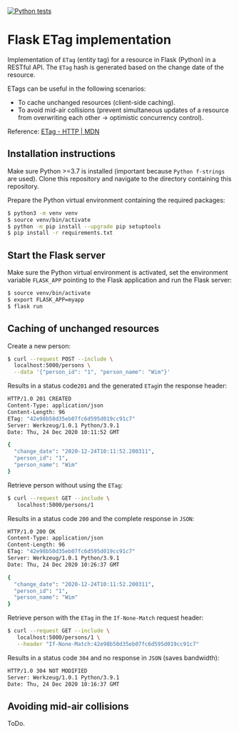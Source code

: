 [![Python tests](https://github.com/wim-vdw/flask-etag/workflows/Python%20tests/badge.svg)](https://github.com/wim-vdw/flask-etag/actions?query=workflow%3A%22Python+tests%22)
# Flask ETag implementation
Implementation of `ETag` (entity tag) for a resource in Flask (Python) in a RESTful API. The `ETag` hash is generated based on the change date of the resource.

ETags can be useful in the following scenarios:
- To cache unchanged resources (client-side caching).
- To avoid mid-air collisions (prevent simultaneous updates of a resource from overwriting each other -> optimistic concurrency control).

Reference: [ETag - HTTP | MDN](https://developer.mozilla.org/en-US/docs/Web/HTTP/Headers/ETag)
## Installation instructions
Make sure Python >=3.7 is installed (important because `Python f-strings` are used).
Clone this repository and navigate to the directory containing this repository.

Prepare the Python virtual environment containing the required packages:
```bash
$ python3 -m venv venv
$ source venv/bin/activate
$ python -m pip install --upgrade pip setuptools
$ pip install -r requirements.txt
```
## Start the Flask server
Make sure the Python virtual environment is activated, set the environment variable `FLASK_APP` pointing to the Flask application and run the Flask server:
```bash
$ source venv/bin/activate
$ export FLASK_APP=myapp
$ flask run
```
## Caching of unchanged resources
Create a new person:
```bash
$ curl --request POST --include \
  localhost:5000/persons \
  --data '{"person_id": "1", "person_name": "Wim"}'
```
Results in a status code`201` and the generated `ETag`in the response header:
```bash
HTTP/1.0 201 CREATED
Content-Type: application/json
Content-Length: 96
ETag: "42e98b50d35eb07fc6d595d019cc91c7"
Server: Werkzeug/1.0.1 Python/3.9.1
Date: Thu, 24 Dec 2020 10:11:52 GMT

{
  "change_date": "2020-12-24T10:11:52.200311",
  "person_id": "1",
  "person_name": "Wim"
}
```
Retrieve person without using the `ETag`:
```bash
$ curl --request GET --include \
   localhost:5000/persons/1 
```
Results in a status code `200` and the complete response in `JSON`:
```bash
HTTP/1.0 200 OK
Content-Type: application/json
Content-Length: 96
ETag: "42e98b50d35eb07fc6d595d019cc91c7"
Server: Werkzeug/1.0.1 Python/3.9.1
Date: Thu, 24 Dec 2020 10:26:37 GMT

{
  "change_date": "2020-12-24T10:11:52.200311",
  "person_id": "1",
  "person_name": "Wim"
}
```
Retrieve person with the `ETag` in the `If-None-Match` request header:
```bash
$ curl --request GET --include \
   localhost:5000/persons/1 \
   --header "If-None-Match:42e98b50d35eb07fc6d595d019cc91c7"
```
Results in a status code `304` and no response in `JSON` (saves bandwidth):
```bash
HTTP/1.0 304 NOT MODIFIED
Server: Werkzeug/1.0.1 Python/3.9.1
Date: Thu, 24 Dec 2020 10:16:37 GMT
```
## Avoiding mid-air collisions
ToDo.
